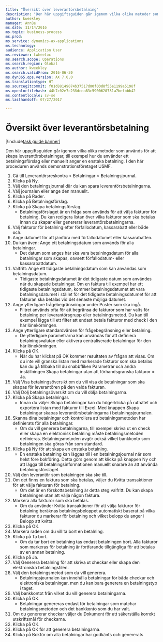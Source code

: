 ```yaml
--- 
title: "Översikt över leverantörsbetalning"
description: "Den här uppgiftsguiden går igenom vilka olika metoder som används för att skapa leverantörsbetalningar, till exempel hur du använder ett betalningsförslag eller manuellt anger en enstaka betalning."
author: kweekley
manager: AnnBe
ms.date: 11/14/2016
ms.topic: business-process
ms.prod: 
ms.service: dynamics-ax-applications
ms.technology: 
audience: Application User
ms.reviewer: twheeloc
ms.search.scope: Operations
ms.search.region: Global
ms.author: kweekley
ms.search.validFrom: 2016-06-30
ms.dyn365.ops.version: AX 7.0.0
ms.translationtype: HT
ms.sourcegitcommit: f01d88149074b37517d00f03d8f55e1199a5198f
ms.openlocfilehash: 44b7c02e7c238dcea83c5900620731a7befbbb42
ms.contentlocale: sv-se
ms.lasthandoff: 07/27/2017

---
```

# <a name="vendor-payment-overview"></a>Översikt över leverantörsbetalning

[!include[task guide banner](../../includes/task-guide-banner.md)]

Den här uppgiftsguiden går igenom vilka olika metoder som används för att skapa leverantörsbetalningar, till exempel hur du använder ett betalningsförslag eller manuellt anger en enstaka betalning. I den här proceduren används demonstrationsföretaget USMF.

1. Gå till Leverantörsreskontra > Betalningar > Betalningsjournal.
2. Klicka på Ny.
3. Välj den betalningsjournal där du kan spara leverantörsbetalningarna. 
4. Välj journalen eller ange den manuellt.
5. Klicka på Rader.
6. Klicka på Betalningsförslag.
7. Klicka på Skapa betalningsförslag.
    * Betalningsförslaget är en fråga som används för att välja fakturor för betalning. Du kan redigera listan över vilka fakturor som ska betalas innan du skapar eller genererar leverantörsbetalningarna.  
8. Välj fakturor för betalning efter förfallodatum, kassarabatt eller både och. 
9. Ange datumet för att jämföra med förfallodatumet eller kassarabatten. 
10. Du kan även: Ange ett betalningsdatum som används för alla betalningar.
    * Det datum som anges här ska vara betalningsdatum för alla betalningar som skapas, oavsett förfallodatum- eller kassarabattdatum.  
11. Valfritt: Ange ett tidigaste betalningsdatum som kan användas som betalningsdatum.
    * Tidigaste betalningsdatumet är det tidigaste datum som användes när du skapade betalningar. Om en faktura till exempel har ett tidigaste betalningsdatum, kommer betalningsdatumet att vara betalningsdatumet i stället för det tidigaste betalningsdatumet för att fakturan ska betalas vid det senaste möjliga datumet.  
12. Ange ytterligare frågebegränsningar under Poster som ska ingå.
    * Filtret används ofta för att begränsa de fakturor som har valts för betalning per leverantörsgrupp eller betalningsmetod. Du kan till exempel lägga till ett filter att endast betala fakturor med check i den här lönekörningen.  
13. Ange ytterligare standardvärden för frågebegränsning eller betalning. 
    * De ytterligare parametrarna kan användas för att definiera betalningsvalutan eller aktivera centraliserade betalningar för den här lönekörningen.  
14. Klicka på OK.
    * När du har klickat på OK kommer resultaten av frågan att visas. Om du inte vill granska listan med markerade fakturor som ska betalas kan du gå tillbaka till du snabbfliken Parametrar och ändra inställningen Skapa betalningar utan att förhandsgranska fakturor = Ja.  
15. Välj Visa betalningsöversikt om du vill visa de betalningar som ska skapas för leverantören på den valda fakturan.
16. Välj Dölj betalningsöversikt om du vill dölja betalningarna. 
17. Klicka på Skapa betalningar.
    * Innan du väljer Skapa betalningar kan du högerklicka på rutnätet och exportera listan med fakturor till Excel. Med knappen Skapa betalningar skapas leverantörsbetalningarna i betalningsjournalen.  
18. Skanna dina betalningar och kontrollera att betalningsmetoden har definierats för alla betalningar. 
    * Om du vill generera betalningarna, till exempel skriva ut en check eller skapa en elektronisk betalning måste betalningsmetoden definieras. Betalningsmetoden avgör också vilket bankkonto som betalningen ska göras från som standard.  
19. Klicka på Ny för att skapa en enstaka betalning.
    * En enstaka betalning kan läggas till i en betalningsjournal när som helst före bokföring. Detta görs genom att klicka på knappen Ny och att lägga till betalningsinformationen manuellt snarare än att använda betalningsförslaget.  
20. Välj den leverantör som betalningen ska ske till.
21. Om det finns en faktura som ska betalas, väljer du Kvitta transaktioner för att välja fakturan för betalning.
    * Om det är en förskottsbetalning är detta steg valfritt. Du kan skapa betalningen utan att välja någon faktura.  
22. Markera alla fakturor som ska betalas.
    * Om du använder Kvitta transaktioner för att välja fakturor för betalning beräknas betalningsbeloppet automatiskt baserat på vilka fakturor du markerar för betalning och vilket belopp du anger i Belopp att kvitta.  
23. Klicka på OK.
24. Markera raden om du vill ta bort en betalning.
25. Klicka på Ta bort.
    * Om du tar bort en betalning tas endast betalningen bort. Alla fakturor som markeras för betalning är fortfarande tillgängliga för att betalas av en annan betalning.  
26. Klicka på Ja.
27. Välj Generera betalning för att skriva ut checkar eller skapa den elektroniska betalningsfilen.
28. Välj den betalningsmetod som du vill generera.
    * Betalningsjournalen kan innehålla betalningar för båda checkar och elektroniska betalningar, men du kan bara generera en betalningstyp i taget.  
29. Välj bankkontot från vilket du vill generera betalningarna.
30. Klicka på OK.
    * Betalningar genereras endast för betalningar som matchar betalningsmetoden och det bankkonto som du har valt.  
31. Om du genererar checkar väljer du Dokument för att säkerställa korrekt utskriftsmål för checkarna.
32. Klicka på OK.
33. Klicka på OK för att generera betalningarna.
34. Klicka på Bokför om alla betalningar har godkänts och genererats. 


